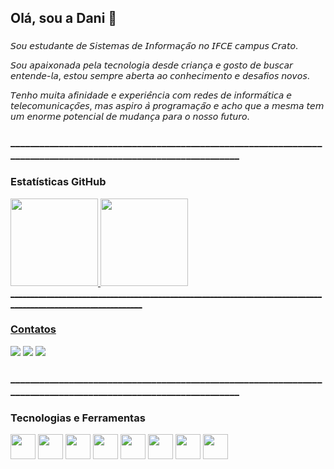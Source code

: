 ## Olá, sou a Dani 👋

### 

𝘚𝘰𝘶 𝘦𝘴𝘵𝘶𝘥𝘢𝘯𝘵𝘦 𝘥𝘦 𝘚𝘪𝘴𝘵𝘦𝘮𝘢𝘴 𝘥𝘦 𝘐𝘯𝘧𝘰𝘳𝘮𝘢𝘤̧𝘢̃𝘰 𝘯𝘰 𝘐𝘍𝘊𝘌 𝘤𝘢𝘮𝘱𝘶𝘴 𝘊𝘳𝘢𝘵𝘰.

𝘚𝘰𝘶 𝘢𝘱𝘢𝘪𝘹𝘰𝘯𝘢𝘥𝘢 𝘱𝘦𝘭𝘢 𝘵𝘦𝘤𝘯𝘰𝘭𝘰𝘨𝘪𝘢 𝘥𝘦𝘴𝘥𝘦 𝘤𝘳𝘪𝘢𝘯𝘤̧𝘢 𝘦 𝘨𝘰𝘴𝘵𝘰 𝘥𝘦 𝘣𝘶𝘴𝘤𝘢𝘳 𝘦𝘯𝘵𝘦𝘯𝘥𝘦-𝘭𝘢, 𝘦𝘴𝘵𝘰𝘶 𝘴𝘦𝘮𝘱𝘳𝘦 𝘢𝘣𝘦𝘳𝘵𝘢 𝘢𝘰 𝘤𝘰𝘯𝘩𝘦𝘤𝘪𝘮𝘦𝘯𝘵𝘰 𝘦 𝘥𝘦𝘴𝘢𝘧𝘪𝘰𝘴 𝘯𝘰𝘷𝘰𝘴. 

𝘛𝘦𝘯𝘩𝘰 𝘮𝘶𝘪𝘵𝘢 𝘢𝘧𝘪𝘯𝘪𝘥𝘢𝘥𝘦 𝘦 𝘦𝘹𝘱𝘦𝘳𝘪𝘦̂𝘯𝘤𝘪𝘢 𝘤𝘰𝘮 𝘳𝘦𝘥𝘦𝘴 𝘥𝘦 𝘪𝘯𝘧𝘰𝘳𝘮𝘢́𝘵𝘪𝘤𝘢 𝘦 𝘵𝘦𝘭𝘦𝘤𝘰𝘮𝘶𝘯𝘪𝘤𝘢𝘤̧𝘰̃𝘦𝘴, 𝘮𝘢𝘴 𝘢𝘴𝘱𝘪𝘳𝘰 𝘢̀ 𝘱𝘳𝘰𝘨𝘳𝘢𝘮𝘢𝘤̧𝘢̃𝘰 𝘦 𝘢𝘤𝘩𝘰 𝘲𝘶𝘦 𝘢 𝘮𝘦𝘴𝘮𝘢 𝘵𝘦𝘮 𝘶𝘮 𝘦𝘯𝘰𝘳𝘮𝘦 𝘱𝘰𝘵𝘦𝘯𝘤𝘪𝘢𝘭 𝘥𝘦 𝘮𝘶𝘥𝘢𝘯𝘤̧𝘢 𝘱𝘢𝘳𝘢 𝘰 𝘯𝘰𝘴𝘴𝘰 𝘧𝘶𝘵𝘶𝘳𝘰.

### _______________________________________________________________________________________________________________
### Estatísticas GitHub 

 <div>
  <a href="https://github.com/dcarls">
  <img height="140em" src="https://github-readme-stats.vercel.app/api?username=dcarls&show_icons=true&theme=dracula&include_all_commits=true&count_private=true"/>
  <img height="140em" src="https://github-readme-stats.vercel.app/api/top-langs/?username=scarls&layout=compact&langs_count=16&theme=dracula"/>
</div>
<div sty
 
### _______________________________________________________________________________________________________________
          
###   Contatos
<div> 
  
  <a href="https://www.instagram.com/dc4rls" target="_blank"><img src="https://img.shields.io/badge/-Instagram-%23E4405F?style=for-the-badge&logo=instagram&logoColor=white" target="_blank"></a>
   <a href = "danyellekarlos1890@gmail.com"><img src="https://img.shields.io/badge/-Gmail-%23333?style=for-the-badge&logo=gmail&logoColor=white" target="_blank"></a>
  <a href="[https://www.linkedin.com/in/daniele-carlos-02a8ba272/)" target="_blank"><img src="https://img.shields.io/badge/-LinkedIn-%230077B5?style=for-the-badge&logo=linkedin&logoColor=white" target="_blank"></a> 
  
 ### _______________________________________________________________________________________________________________

### Tecnologias e Ferramentas 

<p align="left">
    <img src="https://cdn.jsdelivr.net/gh/devicons/devicon/icons/python/python-original.svg" width="40" height="40"/>
  <img src="https://cdn.jsdelivr.net/gh/devicons/devicon/icons/java/java-original.svg" width="40" height="40"/>
  <img src="https://cdn.jsdelivr.net/gh/devicons/devicon@latest/icons/javascript/javascript-original.svg" width="40" height="40"/>
  <img src="https://cdn.jsdelivr.net/gh/devicons/devicon@latest/icons/react/react-original.svg" width="40" height="40"/>
  <img src="https://cdn.jsdelivr.net/gh/devicons/devicon@latest/icons/html5/html5-original.svg" width="40" height="40"/>
  <img src="https://cdn.jsdelivr.net/gh/devicons/devicon@latest/icons/css3/css3-original.svg" width="40" height="40"/>
  <img src="https://cdn.jsdelivr.net/gh/devicons/devicon@latest/icons/nodejs/nodejs-original.svg" width="40" height="40"/>
  <img src="https://cdn.jsdelivr.net/gh/devicons/devicon@latest/icons/mysql/mysql-original.svg" width="40" height="40"/>
 



 
